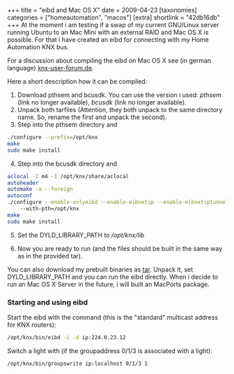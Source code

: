 +++
title = "eibd and Mac OS X"
date = 2009-04-23
[taxonomies]
categories = ["homeautomation", "macos"]
[extra]
shortlink = "42db16db"
+++
At the moment i am testing if a swap of my current GNU/Linux server running Ubuntu to an Mac Mini with an external RAID and Mac OS X
is possible. For that i have created an eibd for connecting with my Home Automation KNX bus.

For a discussion about compiling the eibd on Mac OS X see (in german language) [knx-user-forum.de](http://knx-user-forum.de/knx-eib-forum/4323-eibd-o-ae-fuer-apple-mac-2.html).

<!-- more -->

Here a short description how it can be compiled:

1. Download pthsem and bcusdk. You can use the version i used: *pthsem* (link no longer available), *bcusdk* (link no longer available).
2. Unpack both tarfiles (Attention, they both unpack to the same directory name. So, rename the first and unpack the second).
3. Step into the pthsem directory and

```bash
./configure --prefix=/opt/knx
make
sudo make install
```

4. Step into the bcusdk directory and

```bash
aclocal -I m4 -I /opt/knx/share/aclocal
autoheader
automake -a --foreign
autoconf
./configure --enable-onlyeibd --enable-eibnetip --enable-eibnetiptunnel --enable-eibnetipserver --prefix=/opt/knx
    --with-pth=/opt/knx
make
sudo make install
```

5. Set the DYLD_LIBRARY_PATH to */opt/knx/lib*


6. Now you are ready to run (and the files should be built in the same way as in the provided tar).


You can also download my prebuilt binaries as [tar](eibd.tar.gz). Unpack it, set DYLD_LIBRARY_PATH and you can run
the eibd directly. When i decide to run an Mac OS X Server in the future, i will built an MacPorts package.

### Starting and using eibd

Start the eibd with the command (this is the "standard" multicast address for KNX routers):

```bash
/opt/knx/bin/eibd -i -d ip:224.0.23.12
```

Switch a light with (if the groupaddress 0/1/3 is associated with a light):

```bash
/opt/knx/bin/groupswrite ip:localhost 0/1/3 1
```
